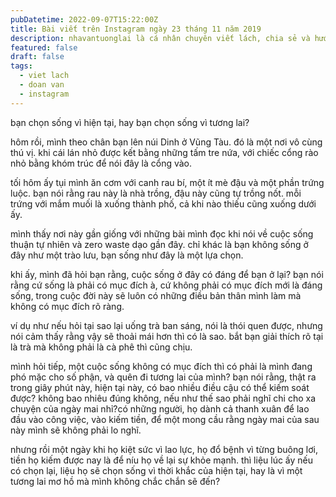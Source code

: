 ```yaml
---
pubDatetime: 2022-09-07T15:22:00Z
title: Bài viết trên Instagram ngày 23 tháng 11 năm 2019
description: nhavantuonglai là cá nhân chuyên viết lách, chia sẻ và hướng dẫn mọi người thuần thục hơn khi thực hành viết lách mỗi ngày qua những bài chia sẻ ngắn trên Instagram chính thức.
featured: false
draft: false
tags:
  - viet lach
  - doan van
  - instagram
---
```


bạn chọn sống vì hiện tại, hay bạn chọn sống vì tương lai?

hôm rồi, mình theo chân bạn lên núi Dinh ở Vũng Tàu. đó là một nơi vô cùng thú vị. khi cái lán nhỏ được kết bằng những tấm tre nứa, với chiếc cổng rào nhỏ bằng khóm trúc để nói đây là cổng vào.

tối hôm ấy tụi mình ăn cơm với canh rau bí, một ít mè đậu và một phần trứng luộc. bạn nói rằng rau này là nhà trồng, đậu này cũng tự trồng nốt. mỗi trứng với mắm muối là xuống thành phố, cả khi nào thiếu cũng xuống dưới ấy.

mình thấy nơi này gần giống với những bài mình đọc khi nói về cuộc sống thuận tự nhiên và zero waste dạo gần đây. chỉ khác là bạn không sống ở đây như một trào lưu, bạn sống như đây là một lựa chọn.

khi ấy, mình đã hỏi bạn rằng, cuộc sống ở đây có đáng để bạn ở lại? bạn nói rằng cứ sống là phải có mục đích à, cứ không phải có mục đích mới là đáng sống, trong cuộc đời này sẽ luôn có những điều bản thân mình làm mà không có mục đích rõ ràng.

ví dụ như nếu hỏi tại sao lại uống trà ban sáng, nói là thói quen được, nhưng nói cảm thấy rằng vậy sẽ thoải mái hơn thì có là sao. bắt bạn giải thích rõ tại là trà mà không phải là cà phê thì cũng chịu.

mình hỏi tiếp, một cuộc sống không có mục đích thì có phải là mình đang phó mặc cho số phận, và quên đi tương lai của mình? bạn nói rằng, thật ra trong giây phút này, hiện tại này, có bao nhiều điều cậu có thể kiếm soát được? không bao nhiêu đúng không, nếu như thế sao phải nghĩ chi cho xa chuyện của ngày mai nhỉ?có những người, họ dành cả thanh xuân để lao đầu vào công việc, vào kiếm tiền, để một mong cầu rằng ngày mai của sau này mình sẽ không phải lo nghĩ.

nhưng rồi một ngày khi họ kiệt sức vì lao lực, họ đổ bệnh vì từng buông lơi, tiền họ kiếm được nay là để níu họ về lại sự khỏe mạnh. thì liệu lúc ấy nếu có chọn lại, liệu họ sẽ chọn sống vì thời khắc của hiện tại, hay là vì một tương lai mơ hồ mà mình không chắc chắn sẽ đến?
